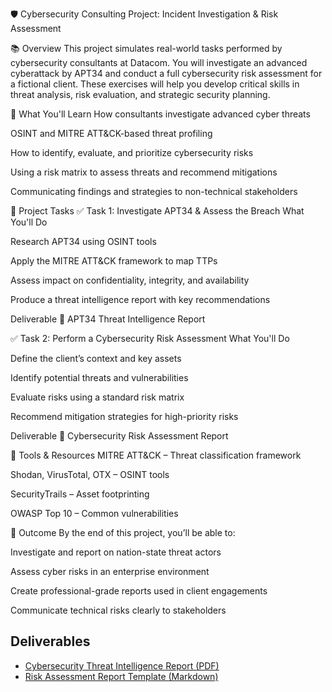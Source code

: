 🛡️ Cybersecurity Consulting Project: Incident Investigation & Risk Assessment

📚 Overview
This project simulates real-world tasks performed by cybersecurity consultants at Datacom. You will investigate an advanced cyberattack by APT34 and conduct a full cybersecurity risk assessment for a fictional client. These exercises will help you develop critical skills in threat analysis, risk evaluation, and strategic security planning.

🧠 What You'll Learn
How consultants investigate advanced cyber threats

OSINT and MITRE ATT&CK-based threat profiling

How to identify, evaluate, and prioritize cybersecurity risks

Using a risk matrix to assess threats and recommend mitigations

Communicating findings and strategies to non-technical stakeholders

🚀 Project Tasks
✅ Task 1: Investigate APT34 & Assess the Breach
What You'll Do

Research APT34 using OSINT tools

Apply the MITRE ATT&CK framework to map TTPs

Assess impact on confidentiality, integrity, and availability

Produce a threat intelligence report with key recommendations

Deliverable
📄 APT34 Threat Intelligence Report

✅ Task 2: Perform a Cybersecurity Risk Assessment
What You'll Do

Define the client’s context and key assets

Identify potential threats and vulnerabilities

Evaluate risks using a standard risk matrix

Recommend mitigation strategies for high-priority risks

Deliverable
📄 Cybersecurity Risk Assessment Report

🧰 Tools & Resources
MITRE ATT&CK – Threat classification framework

Shodan, VirusTotal, OTX – OSINT tools

SecurityTrails – Asset footprinting

OWASP Top 10 – Common vulnerabilities

🏁 Outcome
By the end of this project, you’ll be able to:

Investigate and report on nation-state threat actors

Assess cyber risks in an enterprise environment

Create professional-grade reports used in client engagements

Communicate technical risks clearly to stakeholders

## Deliverables

- [Cybersecurity Threat Intelligence Report (PDF)](./Cybersecurity%20Threat%20Intelligence%20Report.pdf)
- [Risk Assessment Report Template (Markdown)]()


